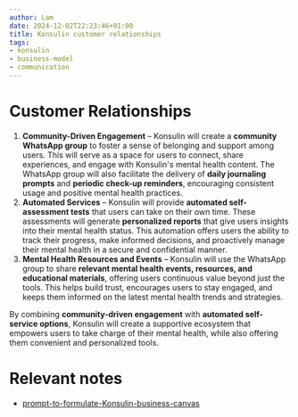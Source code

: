 ```yaml
---
author: Lam
date: 2024-12-02T22:23:46+01:00
title: Konsulin customer relationships
tags:
- konsulin
- business-model
- communication
---
```


# Customer Relationships

1. **Community-Driven Engagement** – Konsulin will create a **community WhatsApp group** to foster a sense of belonging and support among users. This will serve as a space for users to connect, share experiences, and engage with Konsulin's mental health content. The WhatsApp group will also facilitate the delivery of **daily journaling prompts** and **periodic check-up reminders**, encouraging consistent usage and positive mental health practices.
2. **Automated Services** – Konsulin will provide **automated self-assessment tests** that users can take on their own time. These assessments will generate **personalized reports** that give users insights into their mental health status. This automation offers users the ability to track their progress, make informed decisions, and proactively manage their mental health in a secure and confidential manner.
3. **Mental Health Resources and Events** – Konsulin will use the WhatsApp group to share **relevant mental health events, resources, and educational materials**, offering users continuous value beyond just the tools. This helps build trust, encourages users to stay engaged, and keeps them informed on the latest mental health trends and strategies.

By combining **community-driven engagement** with **automated self-service options**, Konsulin will create a supportive ecosystem that empowers users to take charge of their mental health, while also offering them convenient and personalized tools.

# Relevant notes

- [prompt-to-formulate-Konsulin-business-canvas](Projects/prompt-to-formulate-Konsulin-business-canvas.md) 
